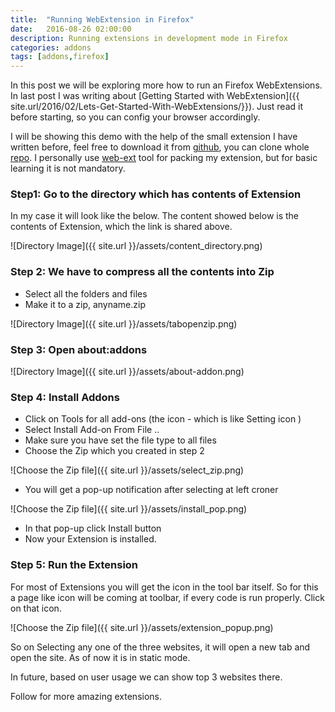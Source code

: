 ```yaml
---
title:  "Running WebExtension in Firefox"
date:   2016-08-26 02:00:00
description: Running extensions in development mode in Firefox
categories: addons
tags: [addons,firefox]
---
```


In this post we will be exploring more how to run an Firefox WebExtensions. In last post I was writing about [Getting Started with WebExtension]({{ site.url/2016/02/Lets-Get-Started-With-WebExtensions/}}). Just read it before starting, so you can config your browser accordingly. 


I will be showing this demo with the help of the small extension I have written before, feel free to download it from [github](https://github.com/iamVP7/MyExtensions/tree/master/tabopen/Firefox), you can clone whole [repo](https://github.com/iamVP7/MyExtensions/).  I personally use [web-ext](https://github.com/mozilla/web-ext) tool for packing my extension, but for basic learning it is not mandatory.


### Step1: Go to the directory which has contents of Extension

In my case it will look like the below. The content showed below is the contents of Extension, which the link is shared above.

![Directory Image]({{  site.url }}/assets/content_directory.png)

### Step 2: We have to compress all the contents into Zip

- Select all the folders and files
- Make it to a zip, anyname.zip

![Directory Image]({{  site.url }}/assets/tabopenzip.png)


### Step 3: Open about:addons

![Directory Image]({{  site.url }}/assets/about-addon.png)

### Step 4: Install Addons

- Click on Tools for all add-ons (the icon - which is like Setting icon )
- Select Install Add-on From File ..
- Make sure you have set the file type to all files
- Choose the Zip which you created in step 2

![Choose the Zip file]({{  site.url }}/assets/select_zip.png)

- You will get a pop-up notification after selecting at left croner

![Choose the Zip file]({{  site.url }}/assets/install_pop.png)

- In that pop-up click Install button
- Now your Extension is installed.

### Step 5: Run the Extension

For most of Extensions you will get the icon in the tool bar itself. So for this a page like icon will be coming at toolbar, if every code is run properly. Click on that icon.

![Choose the Zip file]({{  site.url }}/assets/extension_popup.png)

So on Selecting any one of the three websites, it will open a new tab and open the site. As of now it is in static mode.

In future, based on user usage we can show top 3 websites there. 

Follow for more amazing extensions.

